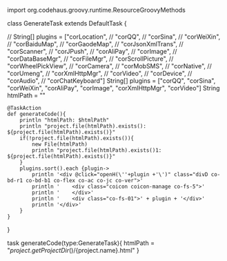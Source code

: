 import org.codehaus.groovy.runtime.ResourceGroovyMethods

class GenerateTask extends DefaultTask {

//    String[] plugins = ["corLocation",
//                        "corQQ",
//                        "corSina",
//                        "corWeiXin",
//                        "corBaiduMap",
//                        "corGaodeMap",
//                        "corJsonXmlTrans",
//                        "corScanner",
//                        "corJPush",
//                        "corAliPay",
//                        "corImage",
//                        "corDataBaseMgr",
//                        "corFileMgr",
//                        "corScrollPicture",
//                        "corWheelPickView",
//                        "corCamera",
//                        "corMobSMS",
//                        "corNative",
//                        "corUmeng",
//                        "corXmlHttpMgr",
//                        "corVideo",
//                        "corDevice",
//                        "corAudio",
//                        "corChatKeyboard"]
    String[] plugins = ["corQQ",
                        "corSina",
                        "corWeiXin",
                        "corAliPay",
                        "corImage",
                        "corXmlHttpMgr",
                        "corVideo"]
    String htmlPath = ""

    @TaskAction
    def generateCode(){
        println "htmlPath: $htmlPath"
        println "project.file(htmlPath).exists(): ${project.file(htmlPath).exists()}"
        if(!project.file(htmlPath).exists()){
            new File(htmlPath)
            println "project.file(htmlPath).exists()1: ${project.file(htmlPath).exists()}"
        }
        plugins.sort().each {plugin->
            println '<div @click="openH(\''+plugin +'\')" class="divD co-bd-r1 co-bd-b1 co-flex co-ac co-jc co-ver">'
            println '    <div class="coicon coicon-manage co-fs-5">'
            println '    </div>'
            println '    <div class="co-fs-01">' + plugin + '</div>'
            println '</div>'
        }
    }
}

task generateCode(type:GenerateTask){
    htmlPath = "${project.getProjectDir()}/${project.name}.html"
}
